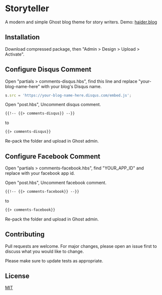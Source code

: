 # Storyteller

A modern and simple Ghost blog theme for story writers. Demo: [haider.blog](https://haider.blog/)

## Installation

Download compressed package, then "Admin > Design > Upload > Activate".


## Configure Disqus Comment

Open "partials > comments-disqus.hbs", find this line and replace "your-blog-name-here" with your blog's Disqus name. 

```javascript
s.src = 'https://your-blog-name-here.disqus.com/embed.js';
```

Open "post.hbs", Uncomment disqus comment.

```html
{{!-- {{> comments-disqus}} --}}
```

to

```html
{{> comments-disqus}}
```

Re-pack the folder and upload in Ghost admin.

## Configure Facebook Comment

Open "partials > comments-facebook.hbs", find "YOUR_APP_ID" and replace with your facebook app id.  

Open "post.hbs", Uncomment facebook comment.

```html
{{!-- {{> comments-facebook}} --}}
```

to

```html
{{> comments-facebook}}
```

Re-pack the folder and upload in Ghost admin.

## Contributing
Pull requests are welcome. For major changes, please open an issue first to discuss what you would like to change.

Please make sure to update tests as appropriate.

## License
[MIT](https://choosealicense.com/licenses/mit/)